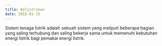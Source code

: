 ```yaml
---
title: Kelistrikan
date: 2015-01-15
---
```


Sistem tenaga listrik adalah sebuah sistem yang meliputi beberapa bagian yang saling terhubung dan saling bekerja sama untuk memenuhi kebutuhan energi listrik bagi pemakai energi listrik.
